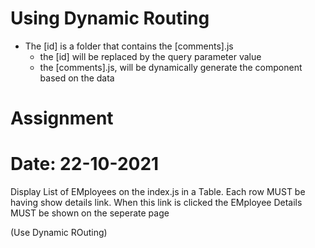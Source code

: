 # Using Dynamic Routing
- The [id] is a folder that contains the [comments].js
    - the [id] will be replaced by the query parameter value
    - the [comments].js, will be dynamically generate the component based on the data 


# Assignment
# Date: 22-10-2021
Display List of EMployees on the index.js in a Table. Each row MUST be having show details link. When this link is clicked the EMployee Details MUST be shown on the seperate page

(Use Dynamic ROuting)

